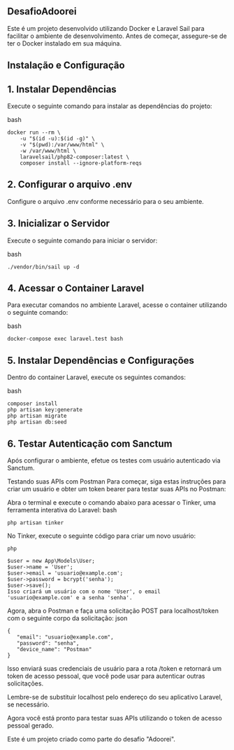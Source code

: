 ## DesafioAdoorei
Este é um projeto desenvolvido utilizando Docker e Laravel Sail para facilitar o ambiente de desenvolvimento. Antes de começar, assegure-se de ter o Docker instalado em sua máquina.

## Instalação e Configuração
## 1. Instalar Dependências
Execute o seguinte comando para instalar as dependências do projeto:

bash
``` 
docker run --rm \
    -u "$(id -u):$(id -g)" \
    -v "$(pwd):/var/www/html" \
    -w /var/www/html \
    laravelsail/php82-composer:latest \
    composer install --ignore-platform-reqs
```
## 2. Configurar o arquivo .env
Configure o arquivo .env conforme necessário para o seu ambiente.

## 3. Inicializar o Servidor
Execute o seguinte comando para iniciar o servidor:

bash
 ```
./vendor/bin/sail up -d
```
## 4. Acessar o Container Laravel
Para executar comandos no ambiente Laravel, acesse o container utilizando o seguinte comando:

bash
 ```
docker-compose exec laravel.test bash
```

## 5. Instalar Dependências e Configurações
Dentro do container Laravel, execute os seguintes comandos:

bash
 
```
composer install
php artisan key:generate
php artisan migrate
php artisan db:seed
```

## 6. Testar Autenticação com Sanctum
Após configurar o ambiente, efetue os testes com usuário autenticado via Sanctum.

Testando suas APIs com Postman
Para começar, siga estas instruções para criar um usuário e obter um token bearer para testar suas APIs no Postman:

Abra o terminal e execute o comando abaixo para acessar o Tinker, uma ferramenta interativa do Laravel:
bash
 ```
php artisan tinker
```
No Tinker, execute o seguinte código para criar um novo usuário:
```
php
 
$user = new App\Models\User;
$user->name = 'User';
$user->email = 'usuario@example.com';
$user->password = bcrypt('senha');
$user->save();
Isso criará um usuário com o nome 'User', o email 'usuario@example.com' e a senha 'senha'.

```

Agora, abra o Postman e faça uma solicitação POST para localhost/token com o seguinte corpo da solicitação:
json
 ```
{
    "email": "usuario@example.com",
    "password": "senha",
    "device_name": "Postman"
}
```
Isso enviará suas credenciais de usuário para a rota /token e retornará um token de acesso pessoal, que você pode usar para autenticar outras solicitações.

Lembre-se de substituir localhost pelo endereço do seu aplicativo Laravel, se necessário.

Agora você está pronto para testar suas APIs utilizando o token de acesso pessoal gerado. 

Este é um projeto criado como parte do desafio "Adoorei". 
